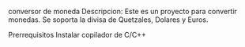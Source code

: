 conversor de moneda
Descripcion:
Este es un proyecto para convertir monedas. Se soporta la divisa de Quetzales, Dolares y Euros.

Prerrequisitos
Instalar copilador de C/C++
